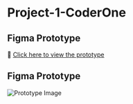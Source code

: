 # Project-1-CoderOne
## Figma Prototype
🔗 [Click here to view the prototype](https://www.figma.com/design/S425JZow3sWM6ncelA03sD/Dashboard?node-id=0-1&t=k64XfgJSvAjhKdjx-1)




## Figma Prototype
![Prototype Image]("C:\Users\Admin\Downloads\Dashboard.zip")



